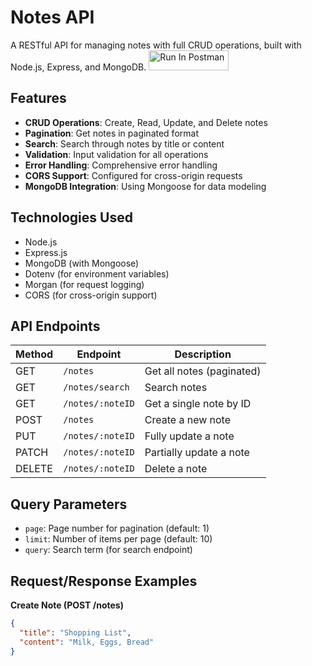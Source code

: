 # Notes API

A RESTful API for managing notes with full CRUD operations, built with Node.js, Express, and MongoDB.
[<img src="https://run.pstmn.io/button.svg" alt="Run In Postman" style="width: 128px; height: 32px;">](https://god.gw.postman.com/run-collection/25062971-794dcdc8-2d47-4a3d-a930-643723dd5718?action=collection%2Ffork&source=rip_markdown&collection-url=entityId%3D25062971-794dcdc8-2d47-4a3d-a930-643723dd5718%26entityType%3Dcollection%26workspaceId%3Db2d2dae2-ec25-4286-82fc-fe9e7b50c474)
## Features

- **CRUD Operations**: Create, Read, Update, and Delete notes
- **Pagination**: Get notes in paginated format
- **Search**: Search through notes by title or content
- **Validation**: Input validation for all operations
- **Error Handling**: Comprehensive error handling
- **CORS Support**: Configured for cross-origin requests
- **MongoDB Integration**: Using Mongoose for data modeling

## Technologies Used

- Node.js
- Express.js
- MongoDB (with Mongoose)
- Dotenv (for environment variables)
- Morgan (for request logging)
- CORS (for cross-origin support)

## API Endpoints

| Method | Endpoint                | Description                          |
|--------|-------------------------|--------------------------------------|
| GET    | `/notes`                | Get all notes (paginated)            |
| GET    | `/notes/search`         | Search notes                         |
| GET    | `/notes/:noteID`        | Get a single note by ID              |
| POST   | `/notes`                | Create a new note                    |
| PUT    | `/notes/:noteID`        | Fully update a note                  |
| PATCH  | `/notes/:noteID`        | Partially update a note              |
| DELETE | `/notes/:noteID`        | Delete a note                        |

## Query Parameters

- `page`: Page number for pagination (default: 1)
- `limit`: Number of items per page (default: 10)
- `query`: Search term (for search endpoint)

## Request/Response Examples

**Create Note (POST /notes)**
```json
{
  "title": "Shopping List",
  "content": "Milk, Eggs, Bread"
}


